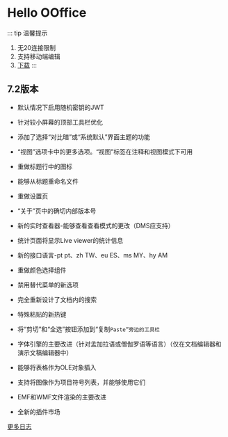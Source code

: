 # Hello OOffice

::: tip 温馨提示
1. 无20连接限制 
2. 支持移动端编辑
3. <a target="_blank" href="https://hub.docker.com/r/knoxzhang/oo-ce-docker-license">下载</a>
:::


## 7.2版本

- 默认情况下启用随机密钥的JWT

- 针对较小屏幕的顶部工具栏优化

- 添加了选择“对比暗”或“系统默认”界面主题的功能

- “视图”选项卡中的更多选项。“视图”标签在注释和视图模式下可用

- 重做标题行中的图标

- 能够从标题重命名文件

- 重做设置页

- “关于”页中的确切内部版本号

- 新的实时查看器-能够查看查看模式的更改（DMS应支持）

- 统计页面将显示Live viewer的统计信息

- 新的接口语言-pt pt、zh TW、eu ES、ms MY、hy AM

- 重做颜色选择组件

- 禁用替代菜单的新选项

- 完全重新设计了文档内的搜索

- 特殊粘贴的新热键

- 将“剪切”和“全选”按钮添加到“复制`Paste”旁边的工具栏`

- 字体引擎的主要改进（针对孟加拉语或僧伽罗语等语言）（仅在文档编辑器和演示文稿编辑器中）

- 能够将表格作为OLE对象插入

- 支持将图像作为项目符号列表，并能够使用它们

- EMF和WMF文件渲染的主要改进

- 全新的插件市场

<a href="./update-log/" target="_blank" rel="noreferrer">更多日志</a>


 

<script setup>
import Footer from './components/Footer.vue'
</script>

<Footer/>

